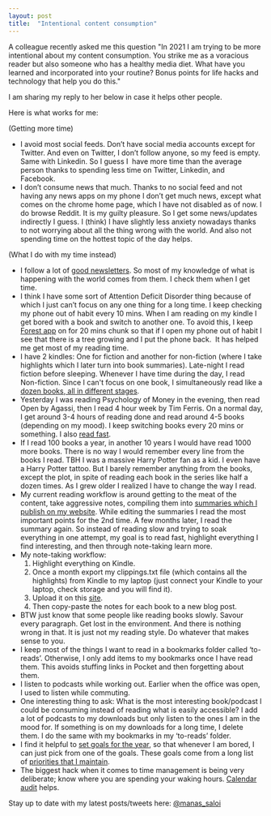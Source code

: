 ```yaml
---
layout: post
title:  "Intentional content consumption"
---
```


A colleague recently asked me this question "In 2021 I am trying to be more intentional about my content consumption. You strike me as a voracious reader but also someone who has a healthy media diet. What have you learned and incorporated into your routine? Bonus points for life hacks and technology that help you do this."

I am sharing my reply to her below in case it helps other people.

Here is what works for me:

(Getting more time) 
- I avoid most social feeds. Don’t have social media accounts except for Twitter. And even on Twitter, I don’t follow anyone, so my feed is empty. Same with Linkedin. So I guess I  have more time than the average person thanks to spending less time on Twitter, Linkedin, and Facebook. 
- I don’t consume news that much. Thanks to no social feed and not having any news apps on my phone I don’t get much news, except what comes on the chrome home page, which I have not disabled as of now. I do browse Reddit. It is my guilty pleasure. So I get some news/updates indirectly I guess. I (think) I have slightly less anxiety nowadays thanks to not worrying about all the thing wrong with the world. And also not spending time on the hottest topic of the day helps.

(What I do with my time instead) 
- I follow a lot of [good newsletters](https://manassaloi.com/links/). So most of my knowledge of what is happening with the world comes from them. I check them when I get time.  
- I think I have some sort of Attention Deficit Disorder thing because of which I just can’t focus on any one thing for a long time. I keep checking my phone out of habit every 10 mins. When I am reading on my kindle I get bored with a book and switch to another one. To avoid this, I keep [Forest app](https://www.forestapp.cc/) on for 20 mins chunk so that if I open my phone out of habit I see that there is a tree growing and I put the phone back.  It has helped me get most of my reading time. 
- I have 2 kindles: One for fiction and another for non-fiction (where I take highlights which I later turn into book summaries). Late-night I read fiction before sleeping. Whenever I have time during the day, I read Non-fiction. Since I can't focus on one book, I simultaneously read like a [dozen books, all in different stages](https://manassaloi.com/2020/02/08/books-list.html).
- Yesterday I was reading Psychology of Money in the evening, then read Open by Agassi, then I read 4 hour week by Tim Ferris. On a normal day, I get around 3-4 hours of reading done and read around 4-5 books (depending on my mood). I keep switching books every 20 mins or something. I also [read fast](https://www.youtube.com/watch?v=YNtnP-j3DA8).
- If I read 100 books a year, in another 10 years I would have read 1000 more books. There is no way I would remember every line from the books I read. TBH I was a massive Harry Potter fan as a kid. I even have a Harry Potter tattoo. But I barely remember anything from the books, except the plot, in spite of reading each book in the series like half a dozen times. As I grew older I realized I have to change the way I read.
- My current reading workflow is around getting to the meat of the content, take aggressive notes, compiling them into [summaries which I publish on my website](https://manassaloi.com/booksummaries/). While editing the summaries I read the most important points for the 2nd time. A few months later, I read the summary again. So instead of reading slow and trying to soak everything in one attempt, my goal is to read fast, highlight everything I find interesting, and then through note-taking learn more.
- My note-taking workflow:
  1. Highlight everything on Kindle.
  2. Once a month export my clippings.txt file (which contains all the highlights) from Kindle to my laptop (just connect your Kindle to your laptop, check storage and you will find it).
  3. Upload it on this [site](http://clippings.io).
  4. Then copy-paste the notes for each book to a new blog post.
- BTW just know that some people like reading books slowly. Savour every paragraph. Get lost in the environment. And there is nothing wrong in that. It is just not my reading style. Do whatever that makes sense to you.
- I keep most of the things I want to read in a bookmarks folder called ‘to-reads’. Otherwise, I only add items to my bookmarks once I have read them. This avoids stuffing links in Pocket and then forgetting about them. 
- I listen to podcasts while working out. Earlier when the office was open, I used to listen while commuting. 
- One interesting thing to ask: What is the most interesting book/podcast I could be consuming instead of reading what is easily accessible? I add a lot of podcasts to my downloads but only listen to the ones I am in the mood for. If something is on my downloads for a long time, I delete them. I do the same with my bookmarks in my ‘to-reads’ folder. 
- I find it helpful to [set goals for the year](https://manassaloi.com/2020/12/31/okrs-2020-update.html), so that whenever I am bored, I can just pick from one of the goals. These goals come from a long list of [priorities that I maintain](https://manassaloi.com/2020/06/08/priorities-doc.html).
- The biggest hack when it comes to time management is being very deliberate; know where you are spending your waking hours. [Calendar audit](https://manassaloi.com/2020/06/25/calendar-audit.html) helps.

Stay up to date with my latest posts/tweets here: [@manas_saloi](http://twitter.com/manas_saloi)
